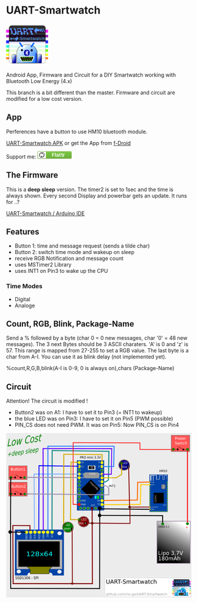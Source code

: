 # UART-Smartwatch

![logo](UART-Smartwatch_App/app/src/main/res/drawable/icon.png)

Android App, Firmware and Circuit for a DIY Smartwatch working with Bluetooth Low Energy (4.x)

This branch is a bit different than the master. Firmware and circuit are
modified for a low cost version.

## App

Perferences have a button to use HM10 bluetooth module.

[UART-Smartwatch APK](https://raw.githubusercontent.com/no-go/UART-Smartwatch/lowCost/UART-Smartwatch_App/app/app-release.apk) or get the App from [f-Droid](http://f-droid.org)

Support me: <a href="https://flattr.com/thing/5195407" target="_blank">![Flattr This](flattr.png)</a>

## The Firmware

This is a **deep sleep** version. The timer2 is set to 1sec and the time is always shown.
Every second Display and powerbar gets an update. It runs for ..?

[UART-Smartwatch / Arduino IDE](https://raw.githubusercontent.com/no-go/UART-Smartwatch/lowCost/UART-Smartwatch_firmware/UART-Smartwatch_firmware.ino)


## Features

- Button 1: time and message request (sends a tilde char)
- Button 2: switch time mode and wakeup on sleep
- receive RGB Notification and message count
- uses MSTimer2 Library
- uses INT1 on Pin3 to wake up the CPU

### Time Modes

- Digital
- Analoge

## Count, RGB, Blink, Package-Name

Send a % followed by a byte (char 0 = 0 new messages, char '0' = 48 new messages).
The 3 next Bytes should be 3 ASCII charaters. 'A' is 0 and 'z' is 57. This range is
mapped from 27-255 to set a RGB value. The last byte is a char from A-I. You can
use it as blink delay (not implemented yet).

%count,R,G,B,blink(A-I is 0-9, 0 is always on),chars (Package-Name)

## Circuit

Attention! The circuit is modified !

- Button2 was on A1: I have to set it to Pin3 (= INT1 to wakeup)
- the blue LED was on Pin3: I have to set it on Pin5 (PWM possible)
- PIN_CS does not need PWM. It was on Pin5: Now PIN_CS is on Pin4

![give it a try](circuit.png)
